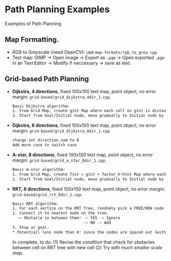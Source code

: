 # Path Planning Examples
Examples of Path Planning

## Map Formatting.
* RGB to Greyscale (need OpenCV): use `map-formats/rgb_to_grey.cpp`
* Text map: GIMP -> Open image -> Export as `.pgm` -> Open exported `.pgm` in an Text Editor -> Modify if neccessary -> save as text.

## Grid-based Path Planning
* **Dijkstra, 4 directions**, fixed 100x100 text map, point object, no error margin: `grid-based/grid_dijkstra_4dir_1.cpp`.
  ```sh
  Basic Dijkstra algorithm:
  1. From Grid Map, create g(n) Map where each cell on g(n) is distance from that cell to Initial Position.
  2. Start from Goal/Initial node, move gradually to Initial node by moving to adjacent cell with smallest cost.
  ```
* **Dijkstra, 8 directions**, fixed 100x100 text map, point object, no error margin: `grid-based/grid_dijkstra_8dir_1.cpp`.
  ```sh
  change int direction_num to 8
  Add more case to switch case
  ```
* **A-star, 8 directions**, fixed 100x100 text map, point object, no error margin: `grid-based/grid_a_star_8dir_1.cpp`.
  ```sh
  Basic A-star algorithm:
  1. From Grid Map, create f(n) = g(n) + factor_h*h(n) Map where each cell on g(n) is distance from that cell to Initial Position and each cell on h(n) is heuristic value to the Goal
  2. Start from Goal/Initial node, move gradually to Initial node by moving to adjacent cell with smallest cost.
  ```
* **RRT, 8 directions**, fixed 100x100 text map, point object, no error margin: `grid-based/grid_rrt_8dir_1.cpp`.
  ```sh
  Basic RRT algorithm:
  1. For each vertice on the RRT Tree, randomly pick a FREE/NEW node on map within a [MAXIMUM DISTANCE] 
  2. Connect it to nearest node on the tree.
    -> Obstacle in between them? -> YES -> Ignore
                                 -> NO -> Add
  3. Stop at goal.
  * Potentiall less node than A* since the nodes are spaced out (within a [MAXIMUM DISTANCE]).
  ```
  In complete, to do: (1) Revise the *condition* that check for obstacles between cell on RRT tree with new cell (2) Try with much *smaller scale map*.
